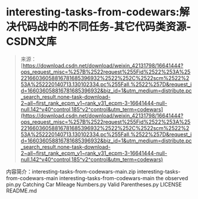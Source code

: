 <!--yml
category: codewars
date: 2022-08-13 11:37:32
-->

# interesting-tasks-from-codewars:解决代码战中的不同任务-其它代码类资源-CSDN文库

> 来源：[https://download.csdn.net/download/weixin_42131798/16641444?ops_request_misc=%257B%2522request%255Fid%2522%253A%2522166036058816781685396932%2522%252C%2522scm%2522%253A%252220140713.130102334.pc%255Fall.%2522%257D&request_id=166036058816781685396932&biz_id=1&utm_medium=distribute.pc_search_result.none-task-download-2~all~first_rank_ecpm_v1~rank_v31_ecpm-3-16641444-null-null.142^v40^control,185^v2^control&utm_term=codewars](https://download.csdn.net/download/weixin_42131798/16641444?ops_request_misc=%257B%2522request%255Fid%2522%253A%2522166036058816781685396932%2522%252C%2522scm%2522%253A%252220140713.130102334.pc%255Fall.%2522%257D&request_id=166036058816781685396932&biz_id=1&utm_medium=distribute.pc_search_result.none-task-download-2~all~first_rank_ecpm_v1~rank_v31_ecpm-3-16641444-null-null.142^v40^control,185^v2^control&utm_term=codewars)

内容简介：interesting-tasks-from-codewars-main.zip interesting-tasks-from-codewars-main interesting-tasks-from-codewars-main the observed pin.py Catching Car Mileage Numbers.py Valid Parentheses.py LICENSE README.md